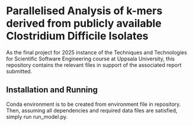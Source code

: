 # Parallelised Analysis of k-mers derived from publicly available Clostridium Difficile Isolates

As the final project for 2025 instance of the  Techniques and Technologies for Scientific Software Engineering course at Uppsala University, this repository contains the relevant files in support of the associated report submitted.

## Installation and Running
Conda environment is to be created from environment file in repository. Then, assuming all dependencies and required data files are satisfied, simply run run_model.py.
